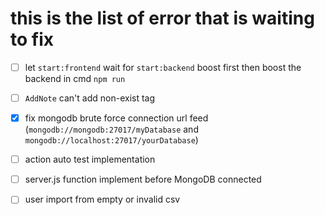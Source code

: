 # this is the list of error that is waiting to fix
- [ ] let `start:frontend` wait for `start:backend` boost first then boost the backend in cmd `npm run`
- [ ] `AddNote` can't add non-exist tag
- [x] fix mongodb brute force connection url feed (`mongodb://mongodb:27017/myDatabase` and `mongodb://localhost:27017/yourDatabase`)
- [ ] action auto test implementation
- [ ] server.js function implement before MongoDB connected 
- [ ] user import from empty or invalid csv


